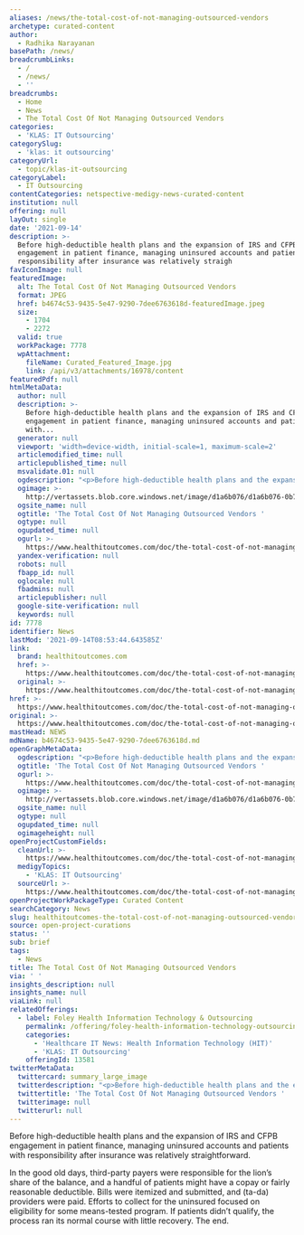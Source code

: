 ```yaml
---
aliases: /news/the-total-cost-of-not-managing-outsourced-vendors
archetype: curated-content
author:
  - Radhika Narayanan
basePath: /news/
breadcrumbLinks:
  - /
  - /news/
  - ''
breadcrumbs:
  - Home
  - News
  - The Total Cost Of Not Managing Outsourced Vendors
categories:
  - 'KLAS: IT Outsourcing'
categorySlug:
  - 'klas: it outsourcing'
categoryUrl:
  - topic/klas-it-outsourcing
categoryLabel:
  - IT Outsourcing
contentCategories: netspective-medigy-news-curated-content
institution: null
offering: null
layOut: single
date: '2021-09-14'
description: >-
  Before high-deductible health plans and the expansion of IRS and CFPB
  engagement in patient finance, managing uninsured accounts and patients with
  responsibility after insurance was relatively straigh
favIconImage: null
featuredImage:
  alt: The Total Cost Of Not Managing Outsourced Vendors
  format: JPEG
  href: b4674c53-9435-5e47-9290-7dee6763618d-featuredImage.jpeg
  size:
    - 1704
    - 2272
  valid: true
  workPackage: 7778
  wpAttachment:
    fileName: Curated_Featured_Image.jpg
    link: /api/v3/attachments/16978/content
featuredPdf: null
htmlMetaData:
  author: null
  description: >-
    Before high-deductible health plans and the expansion of IRS and CFPB
    engagement in patient finance, managing uninsured accounts and patients
    with...
  generator: null
  viewport: 'width=device-width, initial-scale=1, maximum-scale=2'
  articlemodified_time: null
  articlepublished_time: null
  msvalidate.01: null
  ogdescription: "<p>Before high-deductible health plans and the expansion of IRS and CFPB engagement in patient finance, managing uninsured accounts and patients with responsibility after insurance was relatively straightforward.</p>\r\n"
  ogimage: >-
    http://vertassets.blob.core.windows.net/image/d1a6b076/d1a6b076-0b7d-42fb-97cf-b69b98782c20/thinkstock_man_handing_women_money.jpg
  ogsite_name: null
  ogtitle: 'The Total Cost Of Not Managing Outsourced Vendors '
  ogtype: null
  ogupdated_time: null
  ogurl: >-
    https://www.healthitoutcomes.com/doc/the-total-cost-of-not-managing-outsourced-vendors-0001
  yandex-verification: null
  robots: null
  fbapp_id: null
  oglocale: null
  fbadmins: null
  articlepublisher: null
  google-site-verification: null
  keywords: null
id: 7778
identifier: News
lastMod: '2021-09-14T08:53:44.643585Z'
link:
  brand: healthitoutcomes.com
  href: >-
    https://www.healthitoutcomes.com/doc/the-total-cost-of-not-managing-outsourced-vendors-0001
  original: >-
    https://www.healthitoutcomes.com/doc/the-total-cost-of-not-managing-outsourced-vendors-0001
href: >-
  https://www.healthitoutcomes.com/doc/the-total-cost-of-not-managing-outsourced-vendors-0001
original: >-
  https://www.healthitoutcomes.com/doc/the-total-cost-of-not-managing-outsourced-vendors-0001
mastHead: NEWS
mdName: b4674c53-9435-5e47-9290-7dee6763618d.md
openGraphMetaData:
  ogdescription: "<p>Before high-deductible health plans and the expansion of IRS and CFPB engagement in patient finance, managing uninsured accounts and patients with responsibility after insurance was relatively straightforward.</p>\r\n"
  ogtitle: 'The Total Cost Of Not Managing Outsourced Vendors '
  ogurl: >-
    https://www.healthitoutcomes.com/doc/the-total-cost-of-not-managing-outsourced-vendors-0001
  ogimage: >-
    http://vertassets.blob.core.windows.net/image/d1a6b076/d1a6b076-0b7d-42fb-97cf-b69b98782c20/thinkstock_man_handing_women_money.jpg
  ogsite_name: null
  ogtype: null
  ogupdated_time: null
  ogimageheight: null
openProjectCustomFields:
  cleanUrl: >-
    https://www.healthitoutcomes.com/doc/the-total-cost-of-not-managing-outsourced-vendors-0001
  medigyTopics:
    - 'KLAS: IT Outsourcing'
  sourceUrl: >-
    https://www.healthitoutcomes.com/doc/the-total-cost-of-not-managing-outsourced-vendors-0001
openProjectWorkPackageType: Curated Content
searchCategory: News
slug: healthitoutcomes-the-total-cost-of-not-managing-outsourced-vendors
source: open-project-curations
status: ''
sub: brief
tags:
  - News
title: The Total Cost Of Not Managing Outsourced Vendors
via: ' '
insights_description: null
insights_name: null
viaLink: null
relatedOfferings:
  - label: Foley Health Information Technology & Outsourcing
    permalink: /offering/foley-health-information-technology-outsourcing
    categories:
      - 'Healthcare IT News: Health Information Technology (HIT)'
      - 'KLAS: IT Outsourcing'
    offeringId: 13581
twitterMetaData:
  twittercard: summary_large_image
  twitterdescription: "<p>Before high-deductible health plans and the expansion of IRS and CFPB engagement in patient finance, managing uninsured accounts and patients with responsibility after insurance was relatively straightforward.</p>\r\n"
  twittertitle: 'The Total Cost Of Not Managing Outsourced Vendors '
  twitterimage: null
  twitterurl: null
---
```

<p>Before high-deductible health plans and the expansion of IRS and CFPB engagement in patient finance, managing uninsured accounts and patients with responsibility after insurance was relatively straightforward.</p><p>In the good old days, third-party payers were responsible for the lion’s share of the balance, and a handful of patients might have a copay or fairly reasonable deductible. Bills were itemized and submitted, and (ta-da) providers were paid. Efforts to collect for the uninsured focused on eligibility for some means-tested program. If patients didn’t qualify, the process ran its normal course with little recovery. The end.</p>